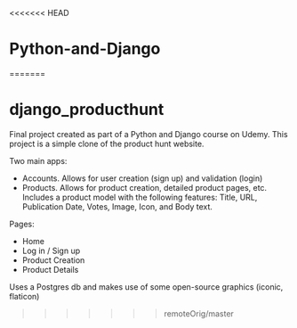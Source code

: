 <<<<<<< HEAD
# Python-and-Django
=======
# django_producthunt


Final project created as part of a Python and Django course on Udemy. This project is a simple clone of the product hunt website.

Two main apps:
 - Accounts. Allows for user creation (sign up) and validation (login)
 - Products. Allows for product creation, detailed product pages, etc. Includes a product model with the following features: Title, URL, Publication Date, Votes, Image, Icon, and Body text.

Pages:
 - Home
 - Log in / Sign up 
 - Product Creation
 - Product Details
 
Uses a Postgres db and makes use of some open-source graphics (iconic, flaticon)
>>>>>>> remoteOrig/master
